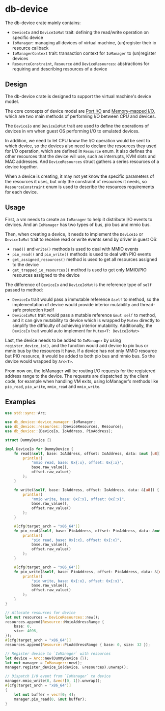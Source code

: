 # db-device

The db-device crate mainly contains:

- `DeviceIo` and `DeviceIoMut` trait: defining the read/write operation on specific device
- `IoManager`: managing all devices of virtual machine, (un)register their io resource callback
- `IoManagerContext` trait: transaction context for `IoManager` to (un)register devices
- `ResourceConstraint`, `Resource` and `DeviceResources`: abstractions for requiring and describing resources of a device

## Design

The db-device crate is designed to support the virtual machine's device model.

The core concepts of device model are [Port I/O](https://wiki.osdev.org/I/O_Ports) and [Memory-mapped I/O](https://en.wikipedia.org/wiki/Memory-mapped_I/O), which are two main methods of performing I/O between CPU and devices.

The `DeviceIo` and `DeviceIoMut` trait are used to define the operations of devices in vm when guest OS performing I/O to emulated devices.

In addition, we need to let CPU know the I/O operation would be sent to which device, so the devices also need to declare the resources they used for I/O operation, which are defined in `Resource` enum. It also defines the other resources that the device will use, such as interrupts, KVM slots and MAC addresses. And `DeviceResources` struct gathers a series resources of a device together.

When a device is creating, it may not yet know the specific parameters of the resources it uses, but only the constraint of resources it needs, so `ResourceConstraint` enum is used to describe the resources requirements for each device.

## Usage

First, a vm needs to create an `IoManager` to help it distribute I/O events to devices. And an `IoManager` has two types of bus, pio bus and mmio bus.

Then, when creating a device, it needs to implement the `DeviceIo` or `DeviceIoMut` trait to receive read or write events send by driver in guest OS:
- `read()` and `write()` methods is used to deal with MMIO events
- `pio_read()` and `pio_write()` methods is used to deal with PIO events
- `get_assigned_resources()` method is used to get all resources assigned to the device
- `get_trapped_io_resources()` method is used to get only MMIO/PIO resources assigned to the device

The difference of `DeviceIo` and `DeviceIoMut` is the reference type of `self` passed to method:
- `DeviceIo` trait would pass a immutable reference `&self` to method, so the implementation of device would provide interior mutability and thread-safe protection itself
- `DeviceIoMut` trait would pass a mutable reference `&mut self` to method, and it can give mutability to device which is wrapped by `Mutex` directly to simplify the difficulty of achieving interior mutability. Additionally, the `DeviceIo` trait would auto implement for `Mutex<T: DeviceIoMut>`

Last, the device needs to be added to `IoManager` by using `register_device_io()`, and the function would add device to pio bus or mmio bus by the resources it have. If a device has not only MMIO resource but PIO resource, it would be added to both pio bus and mmio bus. So the device would wrapped by `Arc<T>`.

From now on, the IoManager will be routing I/O requests for the registered address range to the device. The requests are dispatched by the client code, for example when handling VM exits, using IoManager's methods like `pio_read`, `pio_write`, `mmio_read` and `mmio_write`.

## Examples


```rust
use std::sync::Arc;

use db_device::device_manager::IoManager;
use db_device::resources::{DeviceResources, Resource};
use db_device::{DeviceIo, IoAddress, PioAddress};

struct DummyDevice {}

impl DeviceIo for DummyDevice {
    fn read(&self, base: IoAddress, offset: IoAddress, data: &mut [u8]) {
        println!(
            "mmio read, base: 0x{:x}, offset: 0x{:x}",
            base.raw_value(),
            offset.raw_value()
        );
    }

    fn write(&self, base: IoAddress, offset: IoAddress, data: &[u8]) {
        println!(
            "mmio write, base: 0x{:x}, offset: 0x{:x}",
            base.raw_value(),
            offset.raw_value()
        );
    }

    #[cfg(target_arch = "x86_64")]
    fn pio_read(&self, base: PioAddress, offset: PioAddress, data: &mut [u8]) {
        println!(
            "pio read, base: 0x{:x}, offset: 0x{:x}",
            base.raw_value(),
            offset.raw_value()
        );
    }

    #[cfg(target_arch = "x86_64")]
    fn pio_write(&self, base: PioAddress, offset: PioAddress, data: &[u8]) {
        println!(
            "pio write, base: 0x{:x}, offset: 0x{:x}",
            base.raw_value(),
            offset.raw_value()
        );
    }
}

// Allocate resources for device
let mut resources = DeviceResources::new();
resources.append(Resource::MmioAddressRange {
    base: 0,
    size: 4096,
});
#[cfg(target_arch = "x86_64")]
resources.append(Resource::PioAddressRange { base: 0, size: 32 });

// Register device to `IoManager` with resources
let device = Arc::new(DummyDevice {});
let mut manager = IoManager::new();
manager.register_device_io(device, &resources).unwrap();

// Dispatch I/O event from `IoManager` to device
manager.mmio_write(0, &vec![0, 1]).unwrap();
#[cfg(target_arch = "x86_64")]
{
    let mut buffer = vec![0; 4];
    manager.pio_read(0, &mut buffer);
}
```
